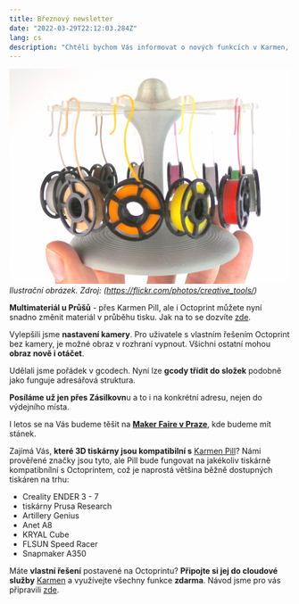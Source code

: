 ```yaml
---
title: Březnový newsletter
date: "2022-03-29T22:12:03.284Z"
lang: cs
description: "Chtěli bychom Vás informovat o nových funkcích v Karmen, které jsme přidali během března letošního roku."
---
```


![Source (https://flickr.com/photos/creative_tools/)](./newsletter-march.png)
*Ilustrační obrázek. Zdroj: (https://flickr.com/photos/creative_tools/)*


<div class="typeset">


**Multimateriál u Průšů** - přes Karmen Pill, ale i Octoprint můžete nyní snadno změnit materiál v průběhu tisku. Jak na to se dozvíte [zde](https://docs.karmen.tech/#/konfigurace-pill-podpora-mmu).



Vylepšili jsme **nastavení kamery**. Pro uživatele s vlastním řešením Octoprint bez kamery, je možné obraz v rozhraní vypnout. Všichni ostatní mohou **obraz nově i otáčet**.



Udělali jsme pořádek v gcodech. Nyní lze **gcody třídit do složek** podobně jako funguje adresářová struktura.



**Posíláme už jen přes Zásilkovn**u a to i na konkrétní adresu, nejen do výdejního místa.




I letos se na Vás budeme těšit na **[Maker Faire v Praze](http://makerfaire.cz/prague/)**, kde budeme mít stánek.




Zajímá Vás, **které 3D tiskárny jsou kompatibilní s** [Karmen Pill](https://karmen.tech/cs/produkty/karmen-pill/)? Námi prověřené značky jsou tyto, ale Pill bude fungovat na jakékoliv tiskárně kompatibnílní s Octoprintem, což je naprostá většina běžně dostupných tiskáren na trhu:

- Creality ENDER 3 - 7
- tiskárny Prusa Research
- Artillery Genius
- Anet A8
- KRYAL Cube
- FLSUN Speed Racer
- Snapmaker A350




Máte **vlastní řešení** postavené na Octoprintu? **Připojte si jej do
cloudové služby** [Karmen](https://karmen.tech/cs/produkty/karmen-cloud/) a využívejte všechny funkce **zdarma**. Návod jsme pro vás připravili [zde](https://docs.karmen.tech/#/pripojeni-octoprintu-do-karmen-cloudu).


</div>